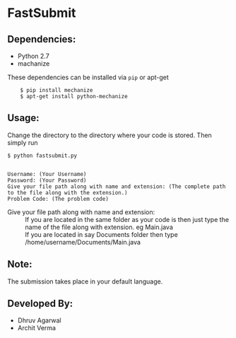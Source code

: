 FastSubmit
================================
Dependencies:
-------------
*  Python 2.7
*  machanize

These dependencies can be installed via `pip` or apt-get

        $ pip install mechanize
        $ apt-get install python-mechanize
        
Usage:
----------

Change the directory to the directory where your code is stored. Then simply run

    $ python fastsubmit.py


    Username: (Your Username)
    Password: (Your Password)
    Give your file path along with name and extension: (The complete path to the file along with the extension.)
    Problem Code: (The problem code)
    
<dl>
  <dt>Give your file path along with name and extension:</dt>
  <dd>If you are located in the same folder as your code is then just type the name of the file along with extension. eg Main.java</dd>
  <dd>If you are located in say Documents folder then type /home/username/Documents/Main.java</dt>
</dl>

Note:
------
The submission takes place in your default language.

Developed By:
--------------
*  Dhruv Agarwal
*  Archit Verma
